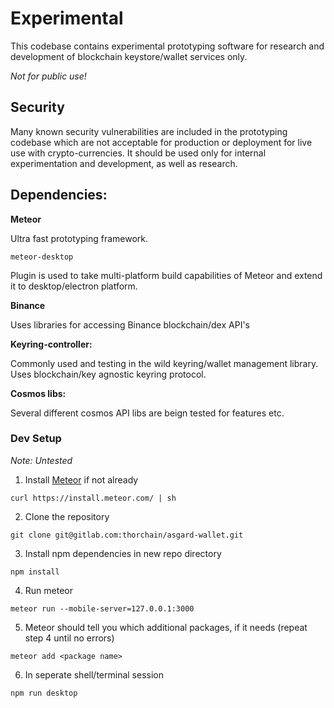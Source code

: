 # Experimental #

This codebase contains experimental prototyping software for research and development of blockchain keystore/wallet services only. 

*Not for public use!*

## Security ##

Many known security vulnerabilities are included in the prototyping codebase which are not acceptable for production or deployment for live use with crypto-currencies. It should be used only for internal experimentation and development, as well as research.

## Dependencies: ##

**Meteor**

Ultra fast prototyping framework.

`meteor-desktop `

Plugin is used to take multi-platform build capabilities of Meteor and extend it to desktop/electron platform.

**Binance**

Uses libraries for accessing Binance blockchain/dex API's

**Keyring-controller:**

Commonly used and testing in the wild keyring/wallet management library. Uses blockchain/key agnostic keyring protocol.

**Cosmos libs:**

Several different cosmos API libs are beign tested for features etc.

### Dev Setup

*Note: Untested*

1. Install [Meteor](https://www.meteor.com/developers) if not already

`curl https://install.meteor.com/ | sh`


2. Clone the repository
  
`git clone git@gitlab.com:thorchain/asgard-wallet.git`

3. Install npm dependencies in new repo directory

`npm install`

4. Run meteor

`meteor run --mobile-server=127.0.0.1:3000`

5. Meteor should tell you which additional packages, if it needs (repeat step 4 until no errors)

`meteor add <package name>`

6. In seperate shell/terminal session

`npm run desktop`
